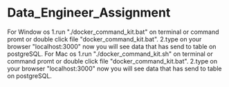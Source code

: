 # Data_Engineer_Assignment
For Window os
1.run "./docker_command_kit.bat" on terminal or command promt or double click file "docker_command_kit.bat".
2.type on your browser "localhost:3000"
now you will see data that has send to table on postgreSQL.
For Mac os
1.run "./docker_command_kit.sh" on terminal or command promt or double click file "docker_command_kit.bat".
2.type on your browser "localhost:3000"
now you will see data that has send to table on postgreSQL.
